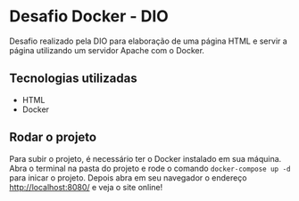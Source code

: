# Desafio Docker - DIO

Desafio realizado pela DIO para elaboração de uma página HTML e servir a página utilizando um servidor Apache com o Docker.

## Tecnologias utilizadas

- HTML
- Docker

## Rodar o projeto

Para subir o projeto, é necessário ter o Docker instalado em sua máquina. Abra o terminal na pasta do projeto e rode o comando `docker-compose up -d` para inicar o projeto. Depois abra em seu navegador o endereço [http://localhost:8080/](http://localhost:8080/) e veja o site online!
